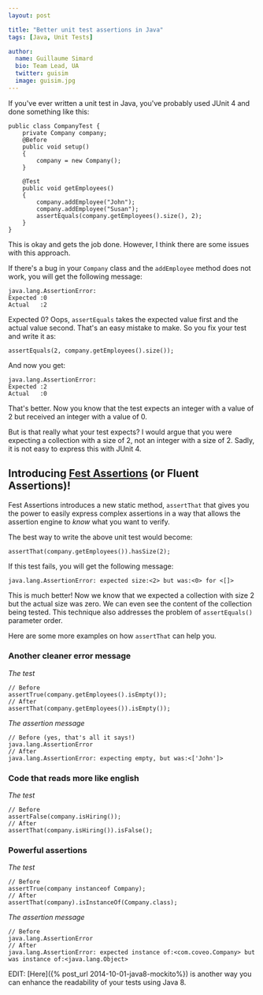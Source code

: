 ```yaml
---
layout: post

title: "Better unit test assertions in Java"
tags: [Java, Unit Tests]

author:
  name: Guillaume Simard
  bio: Team Lead, UA
  twitter: guisim
  image: guisim.jpg
---
```


If you've ever written a unit test in Java, you've probably used JUnit 4 and done something like this:
	
    public class CompanyTest {
        private Company company;
        @Before
        public void setup()
        {
            company = new Company();
        }
        
        @Test
        public void getEmployees()
        {
            company.addEmployee("John");
            company.addEmployee("Susan");
            assertEquals(company.getEmployees().size(), 2);
        }	    
    }

This is okay and gets the job done. However, I think there are some issues with this approach.

<!-- more -->

If there's a bug in your `Company` class and the `addEmployee` method does not work, you will get the following message:
	
    java.lang.AssertionError: 
    Expected :0
    Actual   :2

Expected 0? Oops, `assertEquals` takes the expected value first and the actual value second. That's an easy mistake to make. So you fix your test and write it as:

	assertEquals(2, company.getEmployees().size());

And now you get:
	
    java.lang.AssertionError: 
    Expected :2
    Actual   :0

That's better. Now you know that the test expects an integer with a value of 2 but received an integer with a value of 0.

But is that really what your test expects? I would argue that you were expecting a collection with a size of 2, not an integer with a size of 2. Sadly, it is not easy to express this with JUnit 4.

## Introducing [Fest Assertions](https://github.com/alexruiz/fest-assert-2.x/wiki/Using-fest-assertions) (or Fluent Assertions)!

Fest Assertions introduces a new static method, `assertThat` that gives you the power to easily express complex assertions in a way that allows the assertion engine to _know_ what you want to verify.

The best way to write the above unit test would become:

    assertThat(company.getEmployees()).hasSize(2);

If this test fails, you will get the following message:

    java.lang.AssertionError: expected size:<2> but was:<0> for <[]>

This is much better! Now we know that we expected a collection with size 2 but the actual size was zero. We can even see the content of the collection being tested. This technique also addresses the problem of `assertEquals()` parameter order.

Here are some more examples on how `assertThat` can help you.

### Another cleaner error message

*The test*

    // Before
    assertTrue(company.getEmployees().isEmpty());
    // After
    assertThat(company.getEmployees()).isEmpty());

*The assertion message*

    // Before (yes, that's all it says!)
    java.lang.AssertionError
    // After
    java.lang.AssertionError: expecting empty, but was:<['John']>

### Code that reads more like english

*The test*

    // Before
    assertFalse(company.isHiring());
    // After
    assertThat(company.isHiring()).isFalse();

### Powerful assertions

*The test*

    // Before
    assertTrue(company instanceof Company);
    // After
    assertThat(company).isInstanceOf(Company.class);
   
*The assertion message*

    // Before
    java.lang.AssertionError
    // After
    java.lang.AssertionError: expected instance of:<com.coveo.Company> but was instance of:<java.lang.Object>

EDIT: [Here]({% post_url 2014-10-01-java8-mockito%}) is another way you can enhance the readability of your tests using Java 8.

